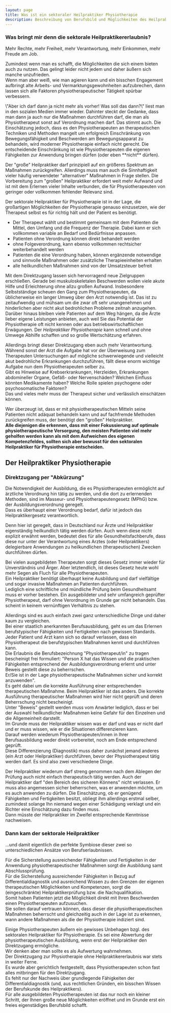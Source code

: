 ```yaml
---
layout: page
title: Was ist ein sektoraler Heilpraktiker Physiotherapie
description: Beschreibung von Berufsbild und Möglichkeiten des Heilpraktiker für Physiotherapie
---
```


### Was bringt mir denn die sektorale Heilpraktikererlaubnis?
Mehr Rechte, mehr Freiheit, mehr Verantwortung, mehr Einkommen, mehr Freude am Job.

Zumindest wenn man es schafft, die Möglichkeiten die sich einem bieten auch zu nutzen.
Das gelingt leider nicht jedem und daher äußern sich manche unzufrieden.  
Wenn man aber weiß, wie man agieren kann und ein bisschen Engagement aufbringt alte Arbeits- und Vermarktungsgewohnheiten aufzubrechen, dann lassen sich alle Faktoren physiotherapeutischer Tätigkeit spürbar verbessern.
<div markdown="0">
    <div class="left betweenTextImage"><amp-img src="/assets/images/blog/HPphysioAngestellte/Heilpraktiker_fuer_Angestellte.jpg" width="1484" height="780" layout="responsive" ></amp-img>   </div>
</div>
\"Aber ich darf dann ja nicht mehr als vorher! Was soll das dann?\" liest man in den sozialen Medien immer wieder.  
    Dahinter steckt der Gedanke, dass man dann ja auch nur die Maßnahmen durchführen darf, die man als Physiotherapeut sonst auf Verordnung machen darf.  
    Das stimmt auch. Die Einschätzung jedoch, dass es den Physiotherapeuten an therapeutischen Techniken und Methoden mangelt um erfolgreich Einschränkung von Bewegungsfähigkeit und Beschwerden am Bewegungsapparat zu behandeln, wird moderner Physiotherapie einfach nicht gerecht.  
    Die entscheidende Einschränkung ist wie Physiotherapeuten die eigenen Fähigkeiten zur Anwendung bringen dürfen (oder eben **nicht** dürfen).


Der "große" Heilpraktiker darf prinzipiell auf ein größeres Spektrum an Maßnahmen zurückgreifen. Allerdings muss man auch die Sinnhaftigkeit vieler häufig verwendeter "alternativer" Maßnahmen in Frage stellen. Die Vorbereitung zum "großen" Heilpraktiker erfordert weit mehr Aufwand und ist mit dem Erlernen vieler Inhalte verbunden, die für Physiotherapeuten von geringer oder vollkommen fehlender Relevanz sind.

Der sektorale Heilpraktiker für Physiotherapie ist in der Lage, die großartigen Möglichkeiten der Physiotherapie genauso einzusetzen, wie der Therapeut selbst es für richtig hält und der Patient es benötigt.  

- Der Therapeut wählt und bestimmt gemeinsam mit dem Patienten die Mittel, den Umfang und die Frequenz der Therapie. Dabei kann er sich vollkommen variable an Bedarf und Bedürfnisse anpassen.
- Patienten ohne Verordnung können direkt behandelt werden
- ohne Folgeverordnung, kann ebenso vollkommen rechtsicher weiterbehandelt werden
- Patienten die eine Verordnung haben, können ergänzende notwendige und sinnvolle Maßnahmen oder zusätzliche Therapieeinheiten erhalten
- alle heilkundlichen Maßnahmen sind von der Umsatzsteuer befreit

<div markdown="0">
    <div class="right betweenTextImage"><amp-img src="https://pbs.twimg.com/media/E572lO2UYAEW4Kt?format=jpg&name=900x900" width="900" height="900" layout="responsive" ></amp-img>   </div>
</div>
Mit dem Direktzugang lassen sich hervorragend neue Zielgruppen erschließen.  
Gerade bei muskuloskeletalen Beschwerden wollen viele akute Hilfe und Erleichterung ohne allzu großen Aufwand.  
Insbesondere Selbstständige scheuen den Gang zum Physiotherapeuten, da üblicherweise ein langer Umweg über den Arzt notwendig ist.  
Das ist zu zeitaufwendig und mühsam um die zwar oft sehr unangenehmen und hinderlichen aber nicht akut bedrohlichen Probleme zeitnah anzugehen.  
Darüber hinaus bleiben viele Patienten auf dem Weg hängen, da die Ärzte lieber eigene Leistungen anbieten, auch weil Sie das Potential der Physiotherapie oft nicht kennen oder aus betriebswirtschaftlichen Erwägungen.  
Der <em>Heilpraktiker Physiotherapie</em> kann schnell und ohne Umwege Abhilfe schaffen und so große Wertschätzung erfahren.

Allerdings bringt dieser Direktzugang eben auch mehr Verantwortung. 
Während sonst der Arzt die Aufgabe hat vor der Überweisung zum Therapeuten Untersuchungen auf mögliche schwerwiegende und vielleicht akut bedrohliche Erkrankungen durchzuführen, fällt diese enorm wichtige Aufgabe nun dem Physiotherapeuten selber zu.  
Gibt es Hinweise auf Krebserkrankungen, Herzleiden, Erkrankungen abdomineller Organe, Gefäß- oder Nervenschäden? Welchen Einfluss könnten Medikamente haben? Welche Rolle spielen psychogene oder psychosomatische Faktoren?  
Das und vieles mehr muss der Therapeut sicher und verlässlich einschätzen können.

Wer überzeugt ist, dass er mit physiotherapeutischen Mitteln seine Patienten nicht adäquat behandeln kann und auf fachfremde Methoden zurückgreifen muss, der benötigt den "großen" Heilpraktiker.  
**Alle diejenigen die erkennen, dass mit einer Fokussierung auf optimale physiotherapeutische Versorgung, den meisten Patienten viel mehr geholfen werden kann als mit dem Aufweichen des eigenen Kompetenzfeldes, sollten sich aber bewusst für den sektoralen Heilpraktiker für Physiotherapie entscheiden.**  

## Der Heilpraktiker Physiotherapie

### Direktzugang per \"Abkürzung\"

Die Notwendigkeit der Ausbildung, die es Physiotherapeuten ermöglicht auf ärztliche Verordnung hin tätig zu werden, und die dort zu erlernenden Methoden, sind im Masseur- und Physiotherapeutengesetz (MPhG) bzw. der Ausbildungsverordnung geregelt.  
Dass es überhaupt einer Verordnung bedarf, dafür ist jedoch das Heilpraktikergesetz verantwortlich. 

Denn hier ist geregelt, dass in Deutschland nur Ärzte und Heilpraktiker eigenständig heilkundlich tätig werden dürfen. 
Auch wenn diese nicht explizit erwähnt werden, bedeutet dies für alle Gesundheitsfachberufe, dass diese nur unter der Verantwortung eines Arztes \(oder Heilpraktikers\) delegierbare Anwendungen zu heilkundlichen \(therapeutischen\) Zwecken durchführen dürfen.

Bei vielen ausgebildeten Therapeuten sorgt dieses Gesetz immer wieder für Unverständnis und Ärger. Aber letztendlich, ist dieses Gesetz heute wohl mehr Segen als Fluch für alle Physiotherapeuten.  
Ein Heilpraktiker benötigt überhaupt keine Ausbildung und darf vielfältige und sogar invasive Maßnahmen an Patienten durchführen.  
Lediglich eine schriftliche und mündliche Prüfung beim Gesundheitsamt muss er vorher bestehen. Ein ausgebildeter und sehr umfangreich geprüfter Physiotherapeut, darf ohne Verordnung im Grunde gar nicht behandeln. Das scheint in keinem vernünftigen Verhältnis zu stehen.

Allerdings sind es auch einfach zwei ganz unterschiedliche Dinge und daher kaum zu vergleichen.  
Bei einer staatlich anerkannten Berufsausbildung, geht es um das Erlernen berufstypischer Fähigkeiten und Fertigkeiten nach gewissen Standards.  
Jeder Patient und Arzt kann sich so darauf verlassen, dass ein Physiotherapeut die berufstypischen Maßnahmen kennt und durchführen kann.  
Die Erlaubnis die Berufsbezeichnung "Physiotherapeut/in" zu tragen bescheinigt frei formuliert: "Person X hat das Wissen und die praktischen Fähigkeiten entsprechend der Ausbildungsverordnung erlernt und unter Beweis gestellt diese zu beherrschen.  
Er/Sie ist in der Lage physiotherapeutische Maßnahmen sicher und korrekt anzuwenden".  
Es geht dabei um die korrekte Ausführung einer entsprechenden therapeutischen Maßnahme.
Beim Heilpraktiker ist das anders. Die korrekte Ausführung therapeutischer Maßnahmen wird hier nicht geprüft und deren Beherrschung nicht bescheinigt.  
Unter "Beweis" gestellt werden muss vom Anwärter lediglich, dass er bei der Auswahl heilkundlicher Maßnahmen keine Gefahr für den Einzelnen und die Allgemeinheit darstellt.   
Im Grunde muss der Heilpraktiker wissen was er darf und was er nicht darf und er muss wissen, wie er die Situationen differenzieren kann.   
Darauf werden wiederum Physiotherapeuten/innen in Ihrer Berufsausbildung weder direkt vorbereitet, noch am Ende entsprechend geprüft.   
Diese Differenzierung (Diagnostik) muss daher zunächst jemand anderes (ein Arzt oder Heilpraktiker) durchführen, bevor der Physiotherapeut tätig werden darf.
Es sind also zwei verschiedene Dinge.

Der Heilpraktiker wiederum darf streng genommen nach dem Ablegen der Prüfung auch nicht einfach therapeutisch tätig werden. 
Auch der Heilpraktiker darf "den Bereich des sicheren Könnens" nicht verlassen. Er muss also angemessen sicher beherrschen, was er anwenden möchte, um es auch anwenden zu dürfen. 
Die Einschätzung, ob er genügend Fähigkeiten und Fertigkeiten besitzt, obliegt ihm allerdings erstmal selber, zumindest solange Ihn niemand wegen einer Schädigung verklagt und ein Richter eine Einschätzung dazu finden muss.  
Dann müsste der Heilpraktiker im Zweifel entsprechende Kenntnisse nachweisen.

### Dann kam der sektorale Heilpraktiker 
...und damit eigentlich die perfekte Symbiose dieser zwei so unterschiedlichen Ansätze von Berufserlaubnissen.

Für die Sicherstellung ausreichender Fähigkeiten und Fertigkeiten in der Anwendung physiotherapeutischer Maßnahmen sorgt die Ausbildung samt Abschlussprüfung.  
Für die Sicherstellung ausreichender Fähigkeiten in Bezug auf Differentialdiagnostik und ausreichend Wissen zu den Grenzen der eigenen therapeutischen Möglichkeiten und Kompetenzen, sorgt die (eingeschränkte) Heilpraktikerprüfung bzw. die Nachqualifikation.  
Somit haben Patienten jetzt die Möglichkeit direkt mit Ihren Beschwerden einen Physiotherapeuten aufzusuchen.  
Sie sollen darauf vertrauen können, dass dieser die physiotherapeutischen Maßnahmen beherrscht und gleichzeitig auch in der Lage ist zu erkennen, wann andere Maßnahmen als die der Physiotherapie indiziert sind.

Einige Physiotherapeuten äußern ein gewisses Unbehagen bzgl. des sektoralen Heilpraktiker für Physiotherapie. Es sei eine Abwertung der physiotherapeutischen Ausbildung, wenn erst der Heilpraktiker den Direktzugang ermögliche.  
Wir denken aber man sollte es als Aufwertung wahrnehmen.  
Der Direktzugang zur Physiotherapie ohne Heilpraktikererlaubnis war stets in weiter Ferne.  
Es wurde aber gerichtlich festgestellt, dass Physiotherapeuten schon fast alles mitbringen für den Direktzugang.   
Es fehlt nur der Nachweis über grundlegende Fähigkeiten der Differentialdiagnostik (und, aus rechtlichen Gründen, ein bisschen Wissen der Berufskunde des Heilpraktikers).  
Für alle ausgebildeten Physiotherapeuten ist das nur noch ein kleiner Schritt, der Ihnen große neue Möglichkeiten eröffnet und im Grunde erst ein freies eigenstädiges Berufsbild schafft. 


